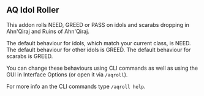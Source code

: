 AQ Idol Roller
--------------------------------------

This addon rolls NEED, GREED or PASS on idols and scarabs dropping in Ahn'Qiraj and Ruins of Ahn'Qiraj.

The default behaviour for idols, which match your current class, is NEED.
The default behaviour for other idols is GREED.
The default behaviour for scarabs is GREED.

You can change these behaviours using CLI commands as well as using the GUI in Interface Options (or open it via `/aqroll`).

For more info an the CLI commands type `/aqroll help`.